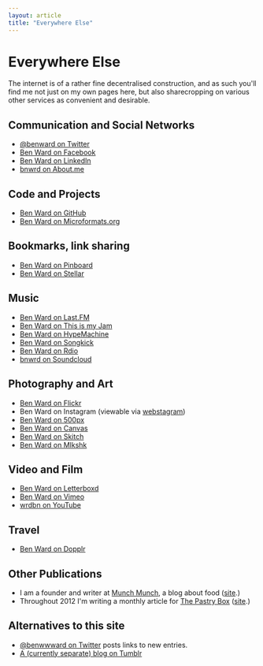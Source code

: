 ```yaml
---
layout: article
title: "Everywhere Else"
---
```

# Everywhere Else

The internet is of a rather fine decentralised construction, and as such you'll find me not just on my own pages here, but also sharecropping on various other services as convenient and desirable.

## Communication and Social Networks

* <a rel="me" href="https://twitter.com/benward">@benward on Twitter</a>
* <a rel="me" href="http://facebook.com/bnwrd">Ben Ward on Facebook</a>
* <a rel="me" href="http://linkedin.com/in/bnwrd">Ben Ward on LinkedIn</a>
* <a rel="me" href="http://about.me/bnwrd">bnwrd on About.me</a>

## Code and Projects

* <a rel="me" href="https://github.com/benward">Ben Ward on GitHub</a>
* <a rel="me" href="http://microformats.org/wiki/User:BenWard">Ben Ward on Microformats.org</a>

## Bookmarks, link sharing

* <a rel="me" href="http://pinboard.in/u:benward">Ben Ward on Pinboard</a>
* <a rel="me" href="http://stellar.io/benward/">Ben Ward on Stellar</a>

## Music

* <a rel="me" href="http://last.fm/users/benward">Ben Ward on Last.FM</a>
* <a rel="me" href="http://thisismyjam.com/benward">Ben Ward on This is my Jam</a>
* <a rel="me" href="http://hypemachine.com/benward">Ben Ward on HypeMachine</a>
* <a rel="me" href="http://www.songkick.com/users/benward">Ben Ward on Songkick</a>
* <a rel="me" href="http://www.rdio.com/people/benward/">Ben Ward on Rdio</a>
* <a rel="me" href="http://soundcloud.com/bnwrd">bnwrd on Soundcloud</a>

## Photography and Art

* <a rel="me" href="http://flickr.com/photos/benward">Ben Ward on Flickr</a>
* Ben Ward on Instagram (viewable via <a rel="me" href="http://web.stagram.com/n/benward/">webstagram</a>)
* <a rel="me" href="http://500px.com/benward">Ben Ward on 500px</a>
* <a rel="me" href="http://canv.as/user/benward">Ben Ward on Canvas</a>
* <a rel="me" href="http://skitch.com/benward">Ben Ward on Skitch</a>
* <a rel="me" href="http://mlkshk.com/user/benward">Ben Ward on Mlkshk</a>

## Video and Film

* <a rel="me" href="http://letterboxd.com/benward/">Ben Ward on Letterboxd</a>
* <a rel="me" href="https://vimeo.com/benward">Ben Ward on Vimeo</a>
* <a rel="me" href="http://www.youtube.com/user/wrdbn">wrdbn on YouTube</a>

## Travel

* <a rel="me" href="http://www.dopplr.com/traveller/BenWard">Ben Ward on Dopplr</a>

## Other Publications

* I am a founder and writer at <a rel="me" href="http://munchmun.ch/author/ben-ward/">Munch Munch</a>, a blog about food ([site](http://munchmun.ch).)
* Throughout 2012 I'm writing a monthly article for <a rel="me" href="http://www.the-pastry-box-project.net/baker/ben-ward/">The Pastry Box</a> ([site](http://www.the-pastry-box-project.net).)

## Alternatives to this site

* <a rel="me alternate feed" type="text/html" href="https://twitter.com/benwwward">@benwwward on Twitter</a> posts links to new entries.
* <a rel="me" href="https://blog.benward.me">A (currently separate) blog on Tumblr</a>